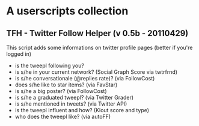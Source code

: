 # A userscripts collection

## TFH - Twitter Follow Helper (v 0.5b - 20110429)
This script adds some informations on twitter profile pages (better if you're logged in)
* is the tweepl following you?
* is s/he in your current network? (Social Graph Score via twtrfrnd)
* is s/he conversationale (@replies rate)? (via FollowCost)
* does s/he like to star items? (via FavStar)
* is s/he a big poster? (via FollowCost)
* is s/he a graduated tweepl? (via Twitter Grader)
* is s/he mentioned in tweets? (via Twitter API)
* is the tweepl influent and how? (Klout score and type)
* who does the tweepl like? (via autoFF)

